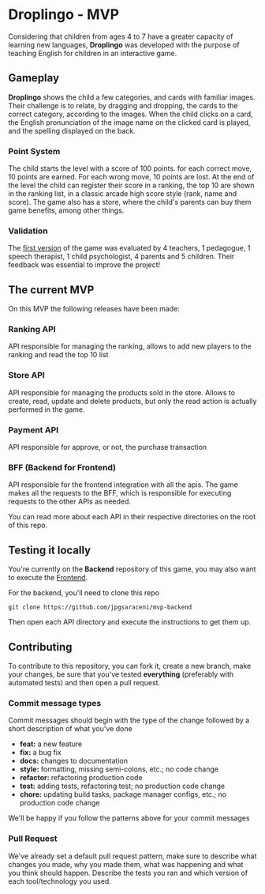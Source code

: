 # Droplingo - MVP

Considering that children from ages 4 to 7 have a greater capacity of learning new languages,  **Droplingo** was developed with the purpose of teaching English for children in an interactive game.

## Gameplay

**Droplingo** shows the child a few categories, and cards with familiar images. Their challenge is to relate, by dragging and dropping, the cards to the correct category, according to the images. When the child clicks on a card, the English pronunciation of the image name on the clicked card is played, and the spelling displayed on the back.

### Point System

The child starts the level with a score of 100 points. for each correct move, 10 points are earned. For each wrong move, 10 points are lost.
At the end of the level the child can register their score in a ranking, the top 10 are shown in the ranking list, in a classic arcade high score style (rank, name and score).
The game also has a store, where the child's parents can buy them game benefits, among other things.

### Validation

The [first version](https://github.com/jpgsaraceni/educational-game-challenge) of the game was evaluated by 4 teachers, 1 pedagogue, 1 speech therapist, 1 child psychologist, 4 parents and 5 children. Their feedback was essential to improve the project!

## The current MVP

On this MVP the following releases have been made:

### Ranking API

API responsible for managing the ranking, allows to add new players to the ranking and read the top 10 list

### Store API

API responsible for managing the products sold in the store. Allows to create, read, update and delete products, but only the read action is actually performed in the game.

### Payment API

API responsible for approve, or not, the purchase transaction

### BFF (Backend for Frontend)

API responsible for the frontend integration with all the apis. The game makes all the requests to the BFF, which is responsible for executing requests to the other APIs as needed.

You can read more about each API in their respective directories on the root of this repo.

## Testing it locally

You're currently on the **Backend** repository of this game, you may also want to execute the [Frontend](https://github.com/jpgsaraceni/mvp-frontend).

For the backend, you'll need to clone this repo

```shell
git clone https://github.com/jpgsaraceni/mvp-backend
```

Then open each API directory and execute the instructions to get them up.

## Contributing

To contribute to this repository, you can fork it, create a new branch, make your changes, be sure that you've tested **everything** (preferably with automated tests) and then open a pull request.

### Commit message types

Commit messages should begin with the type of the change followed by a short description of what you've done

- **feat:** a new feature
- **fix:** a bug fix
- **docs:** changes to documentation
- **style:** formatting, missing semi-colons, etc.; no code change
- **refactor:** refactoring production code
- **test:** adding tests, refactoring test; no production code change
- **chore:** updating build tasks, package manager configs, etc.; no production code change

We'll be happy if you follow the patterns above for your commit messages

### Pull Request

We've already set a default pull request pattern, make sure to describe what changes you made, why you made them, what was happening and what you think should happen. Describe the tests you ran and which version of each tool/technology you used.
